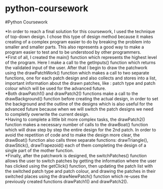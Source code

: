 python-coursework
=================

#Python Coursework

*In order to reach a final solution for this coursework, I used the technique of top-down design. I chose this type of design method because it makes creating of a complex program easier to do by breaking the problem into smaller and smaller parts. This also represents a good way to make a program easier to test and to be understood by other programmers.<br>
*First of all, I created the main() function which represents the highest level of the program. Here I make a call to the getInputs() function which returns the validated input of the user. After that I begin to draw the patchwork using the drawPatchWork() function which makes a call to two separate functions, one for each patch design and also collects and stores into a list, important information about the drawn patches, like : patch type and patch colour which will be used for the advanced future.<br> 
*Both drawPatch1() and drawPatch2() functions make a call to the drawBackground() function before creating the actual design, in order to set the background and the outline of the designs which is also useful for the advanced future because when we will switch the patch designs we need to completly overwrite the current design.<br>
*Having to complete a little bit more complex tasks, the drawPatch2() function makes a necessary number of calls to the drawBoat() function which will draw step by step the entire design for the 2nd patch. In order to avoid the repetition of code and to make the design more clear, the drawBoat() function also calls three separate functions: drawTriangle(), drawStick(), drawTrapezoid() each of them completing the design of a single part of the mother function.<br>
*Finally, after the patchwork is designed, the switchPatches() function allows the user to switch patches by getting the information where the user has clicked using the getClick() function, then updating the patch list with the switched patch type and patch colour, and drawing the patches in their switched places using the drawNewPatch() function which re-uses the previously created functions drawPatch1() and drawPatch2().<br>
